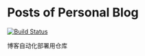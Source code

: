 # Posts of Personal Blog

[![Build Status](https://travis-ci.org/0x4f5da2/Blog-Content.svg?branch=master)](https://travis-ci.org/0x4f5da2/Blog-Content)  

博客自动化部署用仓库

